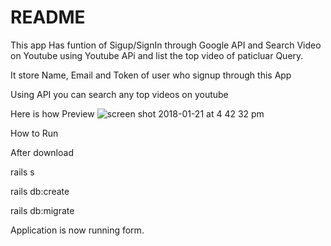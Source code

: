 # README

This app Has funtion of Sigup/SignIn through Google API and Search Video on Youtube using Youtube APi and list the top video of paticluar Query.

It store Name, Email and Token of user who signup through this App

Using API you can search any top videos on youtube

Here is how Preview
![screen shot 2018-01-21 at 4 42 32 pm](https://user-images.githubusercontent.com/34249851/35193813-1bff85ca-feca-11e7-87af-947bd3c9d977.png)


How to Run

After download

rails s

rails db:create

rails db:migrate

Application is now running form.
